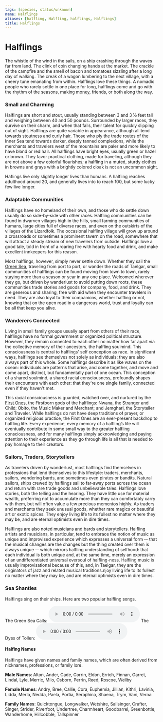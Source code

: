 ```yaml
---
tags: [species, status/unknown]
name: Halflings
aliases: [halfling, Halfling, halflings, Halflings]
title: Halflings
---
```

# Halflings

The whistle of the wind in the sails, on a ship crashing through the waves far from land. The clink of coin changing hands at the market. The crackle of the campfire and the smell of bacon and tomatoes sizzling after a long day of walking. The creak of a wagon lumbering to the next village, with a cheery tune emanating from within. Halflings love these things. A nomadic people who rarely settle in one place for long, halflings come and go with the rhythm of the seasons, making money, friends, or both along the way.
### Small and Charming

Halflings are short and stout, usually standing between 3 and 3 ½ feet tall and weighing between 40 and 50 pounds. Surrounded by larger races, they survive on their charm, and when that fails, their talent for quickly slipping out of sight. Halflings are quite variable in appearance, although all tend towards stoutness and curly hair. Those who ply the trade routes of the Inner Sea tend towards darker, deeply tanned complexions, while the merchants and travelers west of the mountains are paler and more likely to have blond or red hair. All halflings have bright eyes, usually green or hazel or brown. They favor practical clothing, made for traveling, although they are not above a few colorful flourishes; a halfling in a muted, sturdy clothes in browns and grays with a brightly colored cloak is not an uncommon sight. 

Haflings live only slightly longer lives than humans. A halfling reaches adulthood around 20, and generally lives into to reach 100, but some lucky few live longer. 

### Adaptable Communities

Halflings have no homeland of their own, and those who do settle down usually do so side-by-side with other races. Halfling communities can be found in dwarven villages high in the hills, small farming communities of humans, large cities full of diverse races, and even on the outskirts of the villages of the Lizardfolk. The occasional halfling village will grow up around a crossroads or sometimes a prominent tavern on the road, somewhere that will attract a steady stream of new travelers from outside. Halflings love a good tale, told in front of a roaring fire with hearty food and drink, and make excellent innkeepers for this reason.

Most halflings, however, simply never settle down. Whether they sail the [Green Sea](<../../../gazetteer/green-sea.md>), traveling from port to port, or wander the roads of Taelgar, small communities of halflings can be found moving from town to town, rarely staying more than a season or year in any one place. Welcomed wherever they go, but driven by wanderlust to avoid putting down roots, these communities trade stories and goods for company, food, and drink. They are generous and sharing, free with aid when they encounter travelers in need. They are also loyal to their companions, whether halfling or not, knowing that on the open road in a dangerous world, trust and loyalty can be all that keep you alive. 

### Wanderers Connected

Living in small family groups usually apart from others of their race, halflings have no formal government or organized political structure. However, they remain connected to each other no matter how far apart via the collective memory of their ancestors, the halfling soulmind. This consciousness is central to halflings’ self conception as race. In significant ways, halflings see themselves not solely as individuals: they are also always part of this whole. Some halflings describe it as like waves on the ocean: individuals are patterns that arise, and come together, and move and come apart, distinct, but fundamentally part of one ocean. This conception of a shared soulmind, a shared racial consciousness, profoundly shapes their encounters with each other: that they're one single family, connected even if they haven't met.

This racial consciousness is guarded, watched over, and nurtured by the [First Ones](<../../../cosmology/gods/embodied-gods/first-ones/first-ones.md>), the Firstborn gods of the halflings: Nwana, the Stranger and Child; Obito, the Music Maker and Merchant; and Jemghari, the Storyteller and Traveler. While halflings do not have deep traditions of prayer, or organized religious practice, the First Ones are an ever-present backdrop to halfling life. Every experience, every memory of a halfling’s life will eventually contribute in some small way to the greater halfling consciousness, and for many halflings simply acknowledging and paying attention to their experience as they go through life is all that is needed to pay homage to their creators. 

### Sailors, Traders, Storytellers

As travelers driven by wanderlust, most halflings find themselves in professions that lend themselves to this lifestyle: traders, merchants, sailors, wandering bards, and sometimes even pirates or bandits. Natural sailors, ships crewed by halflings sail to far-away ports across the ocean and return with rare trade goods and unbelievable tales. Halflings love stories, both the telling and the hearing. They have little use for material wealth, preferring not to accumulate more than they can comfortably carry with them, but will often value a few precious mementos highly. As traders and merchants they seek unusual goods, whether rare magics or beautiful art or exotic spices. They enjoy living life to its fullest no matter where they may be, and are eternal optimists even in dire times.

Halflings are also noted musicians and bards and storytellers. Halfling artists and musicians, in particular, tend to embrace the notion of music as unique and improvised experience which expresses a universal form -- that the musical changes are the changes but the thing created over them is always unique -- which mirrors halfling understanding of selfhood: that each individual is both unique and, at the same time, merely an expression of an undifferentiated universal oversoul of halfling-ness. Halfling music is usually improvisational because of this, and, in Taelgar, they are the originators of jazz and related musical traditions.njoy living life to its fullest no matter where they may be, and are eternal optimists even in dire times.  

### Sea Shanties

Halflings sing on their ships. Here are two popular halfling songs.

The Green Sea Calls: <audio controls>
    <source src="/taelgarverse/assets/audio/green-sea-calls.mp3">
</audio>
The Dyes of Tollen:
<audio controls>
    <source src="/taelgarverse/assets/audio/dyes-of-tollen.mp3">
</audio>
#### Halfing Names

Halflings have given names and family names, which are often derived from nicknames, professions, or family lore.

**Male Names**: Alton, Ander, Cade, Corrin, Eldon, Errich, Finnan, Garret, Lindal, Lyle, Merric, Milo, Osborn, Perrin, Reed, Roscoe, Wellby

**Female Names**: Andry, Bree, Callie, Cora, Euphemia, Jillian, Kithri, Lavinia, Lidda, Merla, Nedda, Paela, Portia, Seraphina, Shaena, Trym, Vani, Verna

**Family Names**: Quicktongue, Longwalker, Wetshire, Sailsinger, Crafter, Singer, Strider, Riverfoot, Undertree, Charmheart, Goodbarrel, Greenbottle, Wanderhome, Hillcobble, Tallspinner


